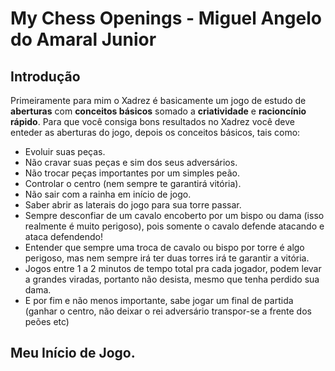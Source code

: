 # My Chess Openings - Miguel Angelo do Amaral Junior

## Introdução
Primeiramente para mim o Xadrez é basicamente um jogo de estudo de **aberturas** com **conceitos básicos** somado a **criatividade** e **racioncínio rápido**. Para que você consiga bons resultados no Xadrez você deve enteder as aberturas do jogo, depois os conceitos básicos, tais como:


- Evoluir suas peças.
- Não cravar suas peças e sim dos seus adversários.
- Não trocar peças importantes por um simples peão.
- Controlar o centro (nem sempre te garantirá vitória).
- Não sair com a rainha em início de jogo.
- Saber abrir as laterais do jogo para sua torre passar.
- Sempre desconfiar de um cavalo encoberto por um bispo ou dama (isso realmente é muito perigoso), pois somente o cavalo defende atacando e ataca defendendo!
- Entender que sempre uma troca de cavalo ou bispo por torre é algo perigoso, mas nem sempre irá ter duas torres irá te garantir a vitória.
- Jogos entre 1 a 2 minutos de tempo total pra cada jogador, podem levar a grandes viradas, portanto não desista, mesmo que tenha perdido sua dama.
- E por fim e não menos importante, sabe jogar um final de partida (ganhar o centro, não deixar o rei adversário transpor-se a frente dos peões etc)

## Meu Início de Jogo.

